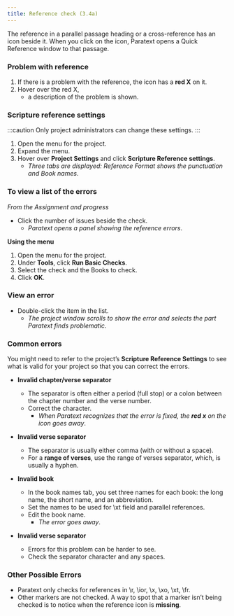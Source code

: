 ```yaml
---
title: Reference check (3.4a)
---
```

The reference in a parallel passage heading or a cross-reference has an icon beside it. When you click on the icon, Paratext opens a Quick Reference window to that passage.

### Problem with reference

1. If there is a problem with the reference, the icon has a **red X** on it.
1. Hover over the red X, 
    - a description of the problem is shown.

### Scripture reference settings
:::caution 
Only project administrators can change these settings.
:::
1. Open the menu for the project.
1. Expand the menu.
1. Hover over **Project Settings** and click **Scripture Reference settings**.   
   - *Three tabs are displayed: Reference Format shows the punctuation and Book names*.  

### To view a list of the errors

*From the Assignment and progress*

-  Click the number of issues beside the check.  
   -  *Paratext opens a panel showing the reference errors*.

**Using the menu**

1. Open the menu for the project.
1. Under **Tools**, click **Run Basic Checks**.
1. Select the check and the Books to check.
1. Click **OK**.

### View an error

-  Double-click the item in the list.  
   -  *The project window scrolls to show the error and selects the part Paratext finds problematic*.

### Common errors

You might need to refer to the project’s **Scripture Reference Settings** to see what is valid for your project so that you can correct the errors.

- **Invalid chapter/verse separator**  
  - The separator is often either a period (full stop) or a colon between the chapter number and the verse number.
  -  Correct the character.  
      - *When Paratext recognizes that the error is fixed, the **red x** on the icon goes away*.

-  **Invalid verse separator**
    -  The separator is usually either comma (with or without a space).
    - For a **range of verses**, use the range of verses separator, which, is usually a hyphen.

- **Invalid book**  
    - In the book names tab, you set three names for each book: the long name, the short name, and an abbreviation.
    -  Set the names to be used for \\xt field and parallel references.
    -  Edit the book name.  
        - *The error goes away*.

- **Invalid verse separator**

    -  Errors for this problem can be harder to see.
    -  Check the separator character and any spaces.



### Other Possible Errors

-  Paratext only checks for references in \\r, \\ior, \\x, \\xo, \\xt, \\fr.
-  Other markers are not checked. A way to spot that a marker isn’t being checked is to notice when the reference icon is **missing**.

